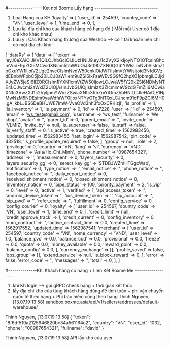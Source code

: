 
#-----------------Ket noi Boxme Lấy hạng -------------------------------
 1. Loại Hạng cua KH 
     'loyalty' => [ 
                'user_id' => 254597,
                'country_code' => 'VN',
                'user_level' => 1,
                'time_end' => 0,
            ],
 2. Lưu lại địa chỉ kho cua khách hàng có hạng đó ( Mỗi một User có 1 địa chỉ kho khác nhau)  
 3. Lưu ý : Các Khách hàng thường của Weshop --> có 1 tài khoản nên chỉ có một địa chỉ kho         
            
[
    'dataRs' => [
        'data' => [
            'token' => 'eyJ0eXAiOiJKV1QiLCJhbGciOiJIUzI1NiJ9.eyJ1c2VyX2lkIjoyNTQ1OTcsInBhcmVudF9pZCI6MCwidXNlcm5hbWUiOiJ3c190ZXN0QGdtYWlsLmNvbSIsImZ1bGxuYW1lIjoiV2Ugc2hvcCIsImNvdW50cnkiOiJWTiIsImVtYWlsIjoid3NfdGVzdEBnbWFpbC5jb20iLCJ0aW1lem9uZSI6IkFzaWEvSG9fQ2hpX01pbmgiLCJjdXJyZW5jeSI6IlZORCIsIm1lYXN1cmVtZW50IjowLCJwaW5fY29kZSI6NDMyNTE4LCJwcml2aWxlZ2UiOjAsInJvbGUiOjIsImlzX3ZlcmlmeV9zdGFmZiI6MCwiaXNfc3VwZXJ1c2VyIjpmYWxzZSwiaXNfc3RhZmYiOmZhbHNlLCJleHAiOjE1NjMwNzM5NDEsIm9yaWdfaWF0IjoxNTYyOTg3NTQxLCJncm91cF9pZCI6MH0.gA_kbLJBS6DeBHUWE7lmW-VvaOVd3nh3fxQxCRKizjI',
            'is_profile' => 1,
            'is_inventory' => 1,
            'is_payment' => 0,
            'id' => 47228,
            'user' => [
                'id' => 254597,
                'email' => 'ws_test@gmail.com',
                'username' => 'ws_test',
                'fullname' => 'We shop',
                'avatar' => '',
                'parent_id' => 0,
                'parent_email' => '',
                'invite_code' => 'VLMIZ',
                'invite_by' => null,
                'is_superuser' => false,
                'is_staff' => false,
                'is_verify_staff' => 0,
                'is_active' => true,
                'created_time' => 1562983456,
                'updated_time' => 1562983456,
                'last_login' => 1562987542,
                'pin_code' => 432518,
                'is_profile_update_required' => false,
            ],
            'group' => null,
            'role' => 2,
            'privilege' => 0,
            'country' => 'VN',
            'lang' => 'vi',
            'currency' => 'VND',
            'timezone' => 'Asia/Ho_Chi_Minh',
            'phone_number' => '0987654321',
            'address' => '',
            'measurement' => 0,
            'layers_security' => 0,
            'layers_security_gg' => 0,
            'serect_key_gg' => 'STDBJWZmHTGgcWab',
            'notification' => 0,
            'type_notice' => '',
            'email_notice' => '',
            'phone_notice' => '',
            'facebook_notice' => '',
            'daily_report_notice' => 0,
            'received_shipment_notice' => 0,
            'closed_shipment_notice' => 0,
            'inventory_notice' => 0,
            'pipe_status' => 100,
            'priority_payment' => 2,
            'is_vip' => 0,
            'level' => 0,
            'active' => 1,
            'verified' => 1,
            'api_access_token' => '',
            'android_device_token' => '',
            'ios_device_token' => '',
            'sip_account' => '',
            'sip_pwd' => '',
            'refer_code' => '',
            'fulfillment' => 0,
            'config_service' => 0,
            'config_courier' => 0,
            'loyalty' => [
                'user_id' => 254597,
                'country_code' => 'VN',
                'user_level' => 1,
                'time_end' => 0,
            ],
            'credit_limit' => null,
            'credit_approve_track' => 1,
            'credit_current' => 0,
            'config_inventory' => 0,
            'num_contract' => '',
            'active_contract_time' => 0.0,
            'created_time' => 1562917552,
            'updated_time' => 1562987541,
            'merchant' => [
                'user_id' => 254597,
                'country_code' => 'VN',
                'home_currency' => 'VND',
                'user_level' => 1.0,
                'balance_pvc' => 0.0,
                'balance_cod' => 0.0,
                'provisional' => 0.0,
                'freeze' => 0.0,
                'quota' => 0.0,
                'money_available' => 0.0,
                'reward_point' => 0.0,
                'balance_config' => 0.0,
            ],
            'currency_exchange' => [],
            'profile_saved' => false,
            'ops_group' => [],
            'extend_service' => null,
            'is_block_reward' => 0,
        ],
        'error' => false,
        'error_code' => '',
        'messages' => '',
        'total' => 0,
    ],
]


#--------------Khi Khách hàng có hang  + Liên Kết Boxme Me ------------------
1. khi Kh login --> gọi gRPC check hạng + thời gian kết thúc
2. lấy địa chỉ kho của từng khách hàng dùng để tính toán + phí vận chuyển quốc tế theo hạng + Phí bảo hiểm cũng theo hạng
Thinh Nguyen, [13.07.19 13:58]
sandbox.boxme.asia/api/v1/sellers/addresses/default-warehouse/

Thinh Nguyen, [13.07.19 13:58]
{
  "token": "8f6df519a2125946820bc34a561164c2",
  "country": "VN",
  "user_id": 1032,
  "phone": "00987654321",
  "fullname": "david"
}

Thinh Nguyen, [13.07.19 13:58]
API lấy kho của user
